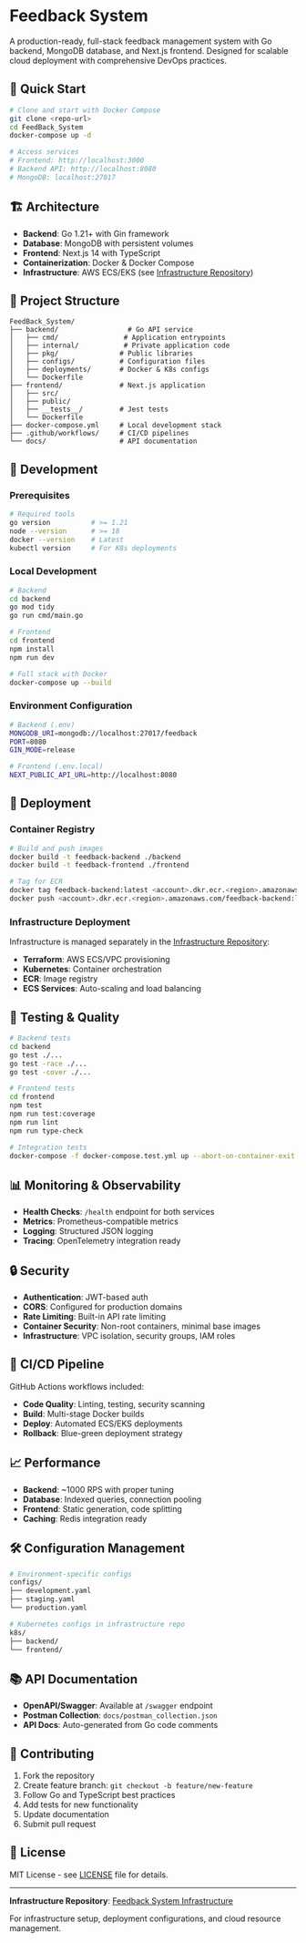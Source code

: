 # Feedback System

A production-ready, full-stack feedback management system with Go backend, MongoDB database, and Next.js frontend. Designed for scalable cloud deployment with comprehensive DevOps practices.

## 🚀 Quick Start

```bash
# Clone and start with Docker Compose
git clone <repo-url>
cd FeedBack_System
docker-compose up -d

# Access services
# Frontend: http://localhost:3000
# Backend API: http://localhost:8080
# MongoDB: localhost:27017
```

## 🏗️ Architecture

- **Backend**: Go 1.21+ with Gin framework
- **Database**: MongoDB with persistent volumes
- **Frontend**: Next.js 14 with TypeScript
- **Containerization**: Docker & Docker Compose
- **Infrastructure**: AWS ECS/EKS (see [Infrastructure Repository](https://github.com/arpit529srivastava/Feedback_system_Infra))

## 📁 Project Structure

```
FeedBack_System/
├── backend/                 # Go API service
│   ├── cmd/                # Application entrypoints
│   ├── internal/           # Private application code
│   ├── pkg/               # Public libraries
│   ├── configs/           # Configuration files
│   ├── deployments/       # Docker & K8s configs
│   └── Dockerfile
├── frontend/              # Next.js application
│   ├── src/
│   ├── public/
│   ├── __tests__/         # Jest tests
│   └── Dockerfile
├── docker-compose.yml     # Local development stack
├── .github/workflows/     # CI/CD pipelines
└── docs/                  # API documentation
```

## 🔧 Development

### Prerequisites
```bash
# Required tools
go version          # >= 1.21
node --version      # >= 18
docker --version    # Latest
kubectl version     # For K8s deployments
```

### Local Development
```bash
# Backend
cd backend
go mod tidy
go run cmd/main.go

# Frontend  
cd frontend
npm install
npm run dev

# Full stack with Docker
docker-compose up --build
```

### Environment Configuration
```bash
# Backend (.env)
MONGODB_URI=mongodb://localhost:27017/feedback
PORT=8080
GIN_MODE=release

# Frontend (.env.local)
NEXT_PUBLIC_API_URL=http://localhost:8080
```

## 🚀 Deployment

### Container Registry
```bash
# Build and push images
docker build -t feedback-backend ./backend
docker build -t feedback-frontend ./frontend

# Tag for ECR
docker tag feedback-backend:latest <account>.dkr.ecr.<region>.amazonaws.com/feedback-backend:latest
docker push <account>.dkr.ecr.<region>.amazonaws.com/feedback-backend:latest
```

### Infrastructure Deployment
Infrastructure is managed separately in the [Infrastructure Repository](https://github.com/arpit529srivastava/Feedback_system_Infra):

- **Terraform**: AWS ECS/VPC provisioning
- **Kubernetes**: Container orchestration
- **ECR**: Image registry
- **ECS Services**: Auto-scaling and load balancing

## 🧪 Testing & Quality

```bash
# Backend tests
cd backend
go test ./...
go test -race ./...
go test -cover ./...

# Frontend tests
cd frontend
npm test
npm run test:coverage
npm run lint
npm run type-check

# Integration tests
docker-compose -f docker-compose.test.yml up --abort-on-container-exit
```

## 📊 Monitoring & Observability

- **Health Checks**: `/health` endpoint for both services
- **Metrics**: Prometheus-compatible metrics
- **Logging**: Structured JSON logging
- **Tracing**: OpenTelemetry integration ready

## 🔒 Security

- **Authentication**: JWT-based auth
- **CORS**: Configured for production domains
- **Rate Limiting**: Built-in API rate limiting
- **Container Security**: Non-root containers, minimal base images
- **Infrastructure**: VPC isolation, security groups, IAM roles

## 🔄 CI/CD Pipeline

GitHub Actions workflows included:
- **Code Quality**: Linting, testing, security scanning
- **Build**: Multi-stage Docker builds
- **Deploy**: Automated ECS/EKS deployments
- **Rollback**: Blue-green deployment strategy

## 📈 Performance

- **Backend**: ~1000 RPS with proper tuning
- **Database**: Indexed queries, connection pooling
- **Frontend**: Static generation, code splitting
- **Caching**: Redis integration ready

## 🛠️ Configuration Management

```bash
# Environment-specific configs
configs/
├── development.yaml
├── staging.yaml
└── production.yaml

# Kubernetes configs in infrastructure repo
k8s/
├── backend/
└── frontend/
```

## 📚 API Documentation

- **OpenAPI/Swagger**: Available at `/swagger` endpoint
- **Postman Collection**: `docs/postman_collection.json`
- **API Docs**: Auto-generated from Go code comments

## 🤝 Contributing

1. Fork the repository
2. Create feature branch: `git checkout -b feature/new-feature`
3. Follow Go and TypeScript best practices
4. Add tests for new functionality
5. Update documentation
6. Submit pull request

## 📝 License

MIT License - see [LICENSE](LICENSE) file for details.

---

**Infrastructure Repository**: [Feedback System Infrastructure](https://github.com/arpit529srivastava/Feedback_system_Infra)

For infrastructure setup, deployment configurations, and cloud resource management.